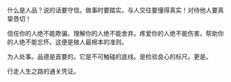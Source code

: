 什么是人品？说的话要守信。做事时要踏实。与人交往要懂得真实！对待他人要真挚恳切！

信任你的人绝不能欺骗。理解你的人绝不能舍弃。疼爱你的人绝不能伤害。帮助你的人绝不能忘怀。这便是做人最根本的准则。

为人处事。品德是首要的。它是不可触碰的底线。是检验良心的标尺。更是。

行走人生之路的通关凭证。